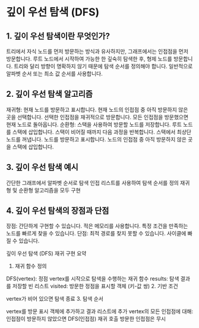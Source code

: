 # 깊이 우선 탐색 (DFS) 
## 1. 깊이 우선 탐색이란 무엇인가?
트리에서 자식 노드를 먼저 방문하는 방식과 유사하지만, 그래프에서는 인접점을 먼저 방문합니다.
루트 노드에서 시작하여 가능한 한 깊숙히 탐색한 후, 형제 노드를 방문합니다.
트리와 달리 방향이 명확하지 않기 때문에 탐색 순서를 정의해야 합니다.
일반적으로 알파벳 순서 또는 최소 값 순서를 사용합니다.

## 2. 깊이 우선 탐색 알고리즘

재귀형:
현재 노드를 방문하고 표시합니다.
현재 노드의 인접점 중 아직 방문하지 않은 곳을 선택합니다.
선택한 인접점을 재귀적으로 방문합니다.
모든 인접점을 방문했으면 현재 노드로 돌아옵니다.
순환형:
스택을 사용하여 방문할 노드를 저장합니다.
루트 노드를 스택에 삽입합니다.
스택이 비어질 때까지 다음 과정을 반복합니다.
스택에서 최상단 노드를 꺼냅니다.
노드를 방문하고 표시합니다.
노드의 인접점 중 아직 방문하지 않은 곳을 스택에 삽입합니다.

## 3. 깊이 우선 탐색 예시

간단한 그래프에서 알파벳 순서로 탐색
인접 리스트를 사용하여 탐색 순서를 정의
재귀형 및 순환형 알고리즘을 모두 구현
## 4. 깊이 우선 탐색의 장점과 단점

장점:
간단하게 구현할 수 있습니다.
적은 메모리를 사용합니다.
특정 조건을 만족하는 노드를 빠르게 찾을 수 있습니다.
단점:
최적 경로를 찾지 못할 수 있습니다.
사이클에 빠질 수 있습니다.



깊이 우선 탐색 (DFS) 재귀 구현 요약
1. 재귀 함수 정의

DFS(vertex): 정점 vertex를 시작으로 탐색을 수행하는 재귀 함수
results: 탐색 결과를 저장할 빈 리스트
visited: 방문한 정점을 표시할 객체 (키-값 쌍)
2. 기반 조건

vertex가 비어 있으면 탐색 종료
3. 탐색 순서

vertex를 방문 표시 객체에 추가하고 결과 리스트에 추가
vertex의 모든 인접점에 대해:
인접점이 방문하지 않았으면 DFS(인접점) 재귀 호출
방문한 인접점은 무시
